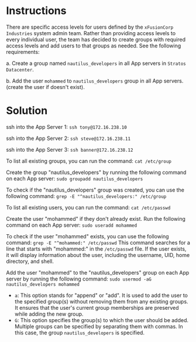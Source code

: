 # Instructions

There are specific access levels for users defined by the `xFusionCorp Industries`
 system admin team. Rather than providing access levels to every 
individual user, the team has decided to create groups with required 
access levels and add users to that groups as needed. See the following 
requirements:

a. Create a group  named `nautilus_developers` in all App servers in `Stratos Datacenter`.

b. Add the user `mohammed` to  `nautilus_developers` group in all App servers. (create the user if doesn't exist).

# Solution

ssh into the App Server 1: `ssh tony@172.16.238.10`

ssh into the App Server 2: `ssh steve@172.16.238.11`

ssh into the App Server 3: `ssh banner@172.16.238.12`

To list all existing groups, you can run the command: `cat /etc/group`

Create the group "nautilus_developers" by running the following command on each App server:  `sudo groupadd nautilus_developers`

To check if the "nautilus_developers" group was created, you can use the following command: `grep -E "^nautilus_developers:" /etc/group`

To list all existing users, you can run the command: `cat /etc/passwd`

Create the user "mohammed" if they don't already exist. Run the following command on each App server: `sudo useradd mohammed`

To check if the user "mohammed" exists, you can use the following command: `grep -E "^mohammed:" /etc/passwd` This command searches for a line that starts with "mohammed:" in the `/etc/passwd` file. If the user exists, it will display information about the user, including the username, UID, home directory, and shell.

Add the user "mohammed" to the "nautilus_developers" group on each App server by running the following command: `sudo usermod -aG nautilus_developers mohammed`

- `a`: This option stands for "append" or "add". It is used to add the user to the specified group(s) without removing them from any existing groups. It ensures that the user's current group memberships are preserved while adding the new group.
- `G`: This option specifies the group(s) to which the user should be added. Multiple groups can be specified by separating them with commas. In this case, the group `nautilus_developers` is specified.
